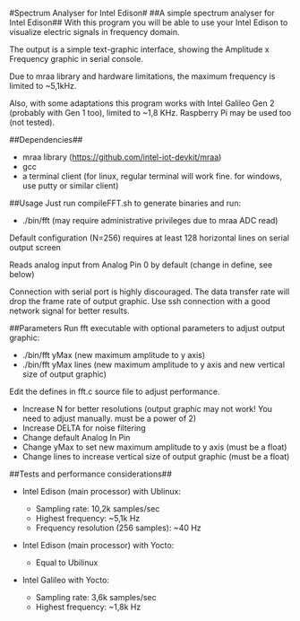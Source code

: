 #Spectrum Analyser for Intel Edison#
##A simple spectrum analyser for Intel Edison##
With this program you will be able to use your Intel Edison to visualize electric signals in frequency domain.

The output is a simple text-graphic interface, showing the Amplitude x Frequency graphic in serial console.

Due to mraa library and hardware limitations, the maximum frequency is limited to ~5,1kHz.

Also, with some adaptations this program works with Intel Galileo Gen 2 (probably with Gen 1 too), limited to ~1,8 KHz. Raspberry Pi may be used too (not tested).

##Dependencies##
- mraa library (https://github.com/intel-iot-devkit/mraa)
- gcc
- a terminal client (for linux, regular terminal will work fine. for windows, use putty or similar client)

##Usage
Just run compileFFT.sh to generate binaries and run:
- ./bin/fft (may require administrative privileges due to mraa ADC read)

Default configuration (N=256) requires at least 128 horizontal lines on serial output screen

Reads analog input from Analog Pin 0 by default (change in define, see below)

Connection with serial port is highly discouraged. The data transfer rate will drop the frame rate of output graphic. Use ssh connection with a good network signal for better results.

##Parameters
Run fft executable with optional parameters to adjust output graphic:
- ./bin/fft yMax (new maximum amplitude to y axis)
- ./bin/fft yMax lines (new maximum amplitude to y axis and new vertical size of output graphic)

Edit the defines in fft.c source file to adjust performance.
- Increase N for better resolutions (output graphic may not work! You need to adjust manually. must be a power of 2)
- Increase DELTA for noise filtering
- Change default Analog In Pin
- Change yMax to set new maximum amplitude to y axis (must be a float)
- Change lines to increase vertical size of output graphic (must be a float)


##Tests and performance considerations##
- Intel Edison (main processor) with Ublinux:
   * Sampling rate: 10,2k samples/sec
   * Highest frequency: ~5,1k Hz
   * Frequency resolution (256 samples): ~40 Hz

- Intel Edison (main processor) with Yocto:
  * Equal to Ubilinux

- Intel Galileo with Yocto:
   * Sampling rate: 3,6k samples/sec
   * Highest frequency: ~1,8k Hz
